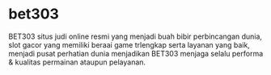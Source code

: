 # bet303
BET303 situs judi online resmi yang menjadi buah bibir perbincangan dunia, slot gacor yang memiliki beraai game trlengkap serta layanan yang baik, menjadi pusat perhatian dunia menjadikan BET303 menjaga selalu performa &amp; kualitas permainan ataupun pelayanan.
